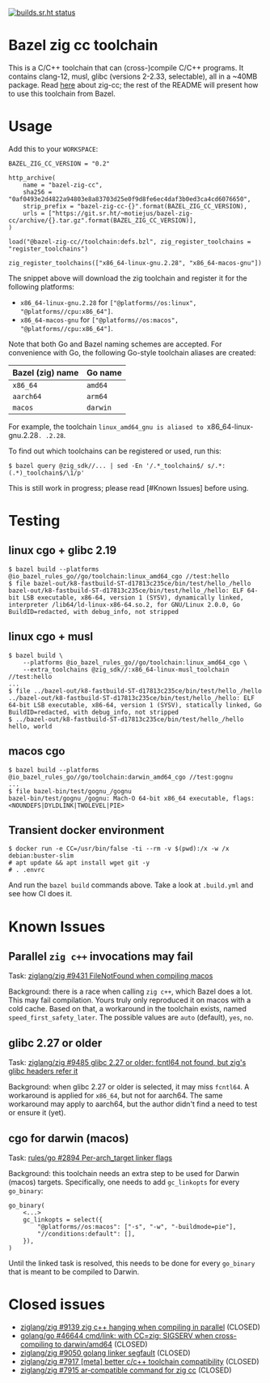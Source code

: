 [![builds.sr.ht status](https://builds.sr.ht/~motiejus/bazel-zig-cc.svg)](https://builds.sr.ht/~motiejus/bazel-zig-cc)

# Bazel zig cc toolchain

This is a C/C++ toolchain that can (cross-)compile C/C++ programs. It contains
clang-12, musl, glibc (versions 2-2.33, selectable), all in a ~40MB package.
Read
[here](https://andrewkelley.me/post/zig-cc-powerful-drop-in-replacement-gcc-clang.html)
about zig-cc; the rest of the README will present how to use this toolchain
from Bazel.

# Usage

Add this to your `WORKSPACE`:

```
BAZEL_ZIG_CC_VERSION = "0.2"

http_archive(
    name = "bazel-zig-cc",
    sha256 = "0af0493e2d4822a94803e8a83703d25e0f9d8fe6ec4daf3b0ed3ca4cd6076650",
    strip_prefix = "bazel-zig-cc-{}".format(BAZEL_ZIG_CC_VERSION),
    urls = ["https://git.sr.ht/~motiejus/bazel-zig-cc/archive/{}.tar.gz".format(BAZEL_ZIG_CC_VERSION)],
)

load("@bazel-zig-cc//toolchain:defs.bzl", zig_register_toolchains = "register_toolchains")

zig_register_toolchains(["x86_64-linux-gnu.2.28", "x86_64-macos-gnu"])
```

The snippet above will download the zig toolchain and register it for the
following platforms:

- `x86_64-linux-gnu.2.28` for `["@platforms//os:linux", "@platforms//cpu:x86_64"]`.
- `x86_64-macos-gnu` for `["@platforms//os:macos", "@platforms//cpu:x86_64"]`.

Note that both Go and Bazel naming schemes are accepted. For convenience with
Go, the following Go-style toolchain aliases are created:

|Bazel (zig) name |Go name|
--- | ---
|`x86_64`|`amd64`|
|`aarch64`|`arm64`|
|`macos`|`darwin`|

For example, the toolchain `linux_amd64_gnu is aliased to
`x86_64-linux-gnu.2.28`. .2.28`.

To find out which toolchains can be registered or used, run this:

```
$ bazel query @zig_sdk//... | sed -En '/.*_toolchain$/ s/.*:(.*)_toolchain$/\1/p'
```

This is still work in progress; please read [#Known Issues] before using.

# Testing

## linux cgo + glibc 2.19

```
$ bazel build --platforms @io_bazel_rules_go//go/toolchain:linux_amd64_cgo //test:hello
$ file bazel-out/k8-fastbuild-ST-d17813c235ce/bin/test/hello_/hello
bazel-out/k8-fastbuild-ST-d17813c235ce/bin/test/hello_/hello: ELF 64-bit LSB executable, x86-64, version 1 (SYSV), dynamically linked, interpreter /lib64/ld-linux-x86-64.so.2, for GNU/Linux 2.0.0, Go BuildID=redacted, with debug_info, not stripped
```

## linux cgo + musl

```
$ bazel build \
    --platforms @io_bazel_rules_go//go/toolchain:linux_amd64_cgo \
    --extra_toolchains @zig_sdk//:x86_64-linux-musl_toolchain //test:hello
...
$ file ../bazel-out/k8-fastbuild-ST-d17813c235ce/bin/test/hello_/hello
../bazel-out/k8-fastbuild-ST-d17813c235ce/bin/test/hello_/hello: ELF 64-bit LSB executable, x86-64, version 1 (SYSV), statically linked, Go BuildID=redacted, with debug_info, not stripped
$ ../bazel-out/k8-fastbuild-ST-d17813c235ce/bin/test/hello_/hello
hello, world
```

## macos cgo

```
$ bazel build --platforms @io_bazel_rules_go//go/toolchain:darwin_amd64_cgo //test:gognu
...
$ file bazel-bin/test/gognu_/gognu
bazel-bin/test/gognu_/gognu: Mach-O 64-bit x86_64 executable, flags:<NOUNDEFS|DYLDLINK|TWOLEVEL|PIE>
```

## Transient docker environment

```
$ docker run -e CC=/usr/bin/false -ti --rm -v $(pwd):/x -w /x debian:buster-slim
# apt update && apt install wget git -y
# . .envrc
```

And run the `bazel build` commands above. Take a look at `.build.yml` and see
how CI does it.

# Known Issues

## Parallel `zig c++` invocations may fail

Task: [ziglang/zig #9431 FileNotFound when compiling macos](https://github.com/ziglang/zig/issues/9431)

Background: there is a race when calling `zig c++`, which Bazel does a lot.
This may fail compilation. Yours truly only reproduced it on macos with a cold
cache. Based on that, a workaround in the toolchain exists, named
`speed_first_safety_later`. The possible values are `auto` (default), `yes`,
`no`.

## glibc 2.27 or older

Task: [ziglang/zig #9485 glibc 2.27 or older: fcntl64 not found, but zig's glibc headers refer it](https://github.com/ziglang/zig/issues/9485)

Background: when glibc 2.27 or older is selected, it may miss `fcntl64`. A
workaround is applied for `x86_64`, but not for aarch64. The same workaround
may apply to aarch64, but the author didn't find a need to test or ensure it
(yet).

## cgo for darwin (macos)

Task: [rules/go #2894 Per-arch_target linker flags](https://github.com/bazelbuild/rules_go/issues/2894)

Background: this toolchain needs an extra step to be used for Darwin (macos)
targets. Specifically, one needs to add `gc_linkopts` for every `go_binary`:

```
go_binary(
    <...>
    gc_linkopts = select({
        "@platforms//os:macos": ["-s", "-w", "-buildmode=pie"],
        "//conditions:default": [],
    }),
)
```

Until the linked task is resolved, this needs to be done for every `go_binary`
that is meant to be compiled to Darwin.

# Closed issues

- [ziglang/zig #9139 zig c++ hanging when compiling in parallel](https://github.com/ziglang/zig/issues/9139) (CLOSED)
- [golang/go #46644 cmd/link: with CC=zig: SIGSERV when cross-compiling to darwin/amd64](https://github.com/golang/go/issues/46644) (CLOSED)
- [ziglang/zig #9050 golang linker segfault](https://github.com/ziglang/zig/issues/9050) (CLOSED)
- [ziglang/zig #7917 [meta] better c/c++ toolchain compatibility](https://github.com/ziglang/zig/issues/7917) (CLOSED)
- [ziglang/zig #7915 ar-compatible command for zig cc](https://github.com/ziglang/zig/issues/7915) (CLOSED)
